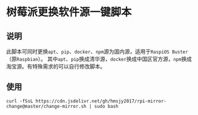 # 树莓派更换软件源一键脚本
## 说明
此脚本可同时更换`apt`、`pip`、`docker`、`npm`源为国内源，适用于`RaspiOS Buster`（原`Raspbian`）。
其中`apt`、`pip`换成清华源，`docker`换成中国区官方源，`npm`换成淘宝源。有特殊需求的可以自行修改脚本。
## 使用
```
curl -fSsL https://cdn.jsdelivr.net/gh/hmsjy2017/rpi-mirror-change@master/change-mirror.sh | sudo bash
```
